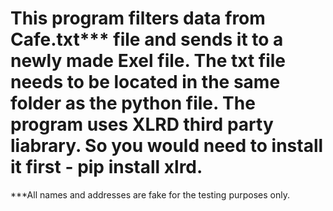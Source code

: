 # This program filters data from Cafe.txt*** file and sends it to a newly made Exel file. The txt file needs to be located in the same folder as the python file. The program uses XLRD third party liabrary. So you would need to install it first - pip install xlrd. 
***All names and addresses are fake for the testing purposes only. 
